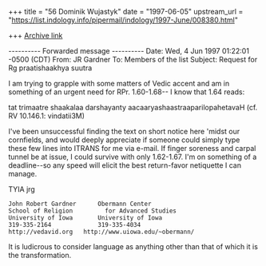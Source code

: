 +++
title = "56 Dominik Wujastyk"
date = "1997-06-05"
upstream_url = "https://list.indology.info/pipermail/indology/1997-June/008380.html"

+++
[Archive link](https://list.indology.info/pipermail/indology/1997-June/008380.html)


---------- Forwarded message ----------
Date: Wed, 4 Jun 1997 01:22:01 -0500 (CDT)
From: JR Gardner <jgardner at blue.weeg.uiowa.edu>
To: Members of the list <indology at liverpool.ac.uk>
Subject: Request for Rg praatishaakhya suutra

I am trying to grapple with some matters of Vedic accent and am in
something of an urgent need for RPr. 1.60-1.68-- I know that 1.64 reads:

tat trimaatre shaakalaa darshayanty aacaaryashaastraaparilopahetavaH
(cf. RV 10.146.1: vindatii3M)

I've been unsuccessful finding the text on short notice here 'midst our
cornfields, and would deeply appreciate if someone could simply type these
few lines into ITRANS for me via e-mail.  If finger soreness and carpal
tunnel be at issue, I could survive with only 1.62-1.67.  I'm on something
of a deadline--so any speed will elicit the best return-favor netiquette I
can manage.

TYIA
jrg

~~~~~~~~~~~~~~~~~~~~~~~~~~~~~~~~~~~~~~~~~~~~~~~~~~~~~~~~~
John Robert Gardner      Obermann Center
School of Religion         for Advanced Studies
University of Iowa       University of Iowa
319-335-2164             319-335-4034
http://vedavid.org	 http://www.uiowa.edu/~obermann/
~~~~~~~~~~~~~~~~~~~~~~~~~~~~~~~~~~~~~~~~~~~~~~~~~~~~~~~~~
It is ludicrous to consider language as anything other 
than that of which it is the transformation.








